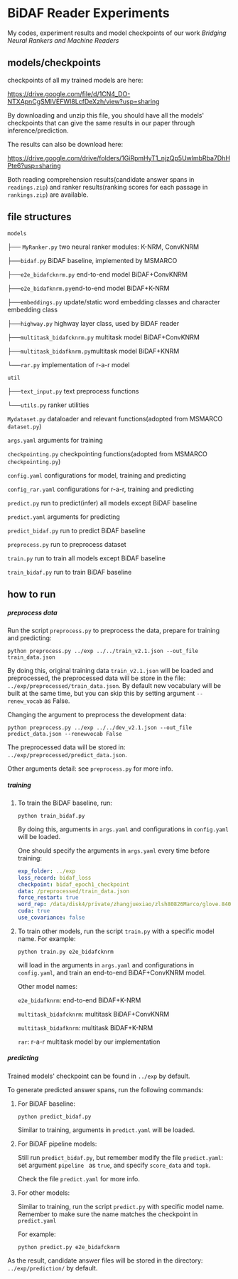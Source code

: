 # BiDAF Reader Experiments
My codes, experiment results and model checkpoints of our work *Bridging Neural Rankers and Machine Readers*

## models/checkpoints
checkpoints of all my trained models are here:

https://drive.google.com/file/d/1CN4_DO-NTXApnCgSMIVEFWI8LcfDeXzh/view?usp=sharing

By downloading and unzip this file, you should have all the models' checkpoints that can give the same results in our paper through inference/prediction.

The results can also be download here:

https://drive.google.com/drive/folders/1GiRpmHyT1_njzQp5UwlmbRba7DhHPte6?usp=sharing

Both reading comprehension results(candidate answer spans in `readings.zip`) and ranker results(ranking scores for each passage in `rankings.zip`) are available. 

## file structures

`models` 

├── `MyRanker.py` two neural ranker modules:  K-NRM, ConvKNRM

├──`bidaf.py` BiDAF baseline, implemented by MSMARCO

├──`e2e_bidafcknrm.py` end-to-end model BiDAF+ConvKNRM

├──`e2e_bidafknrm.py`end-to-end model BiDAF+K-NRM

├──`embeddings.py` update/static word embedding classes and character embedding class

├──`highway.py` highway layer class, used by BiDAF reader

├──`multitask_bidafcknrm.py` multitask model BiDAF+ConvKNRM

├──`multitask_bidafknrm.py`multitask model BiDAF+KNRM

└──`rar.py` implementation of r-a-r model

`util`

├──`text_input.py` text preprocess functions

└──`utils.py`  ranker utilities

`Mydataset.py` dataloader and relevant functions(adopted from MSMARCO `dataset.py`)

`args.yaml` arguments for training

`checkpointing.py` checkpointing functions(adopted from MSMARCO `checkpointing.py`)

`config.yaml` configurations for model, training and predicting

`config_rar.yaml` configurations for r-a-r, training and predicting

`predict.py` run to predict(infer) all models except BiDAF baseline

`predict.yaml` arguments for predicting

`predict_bidaf.py` run to predict BiDAF baseline

`preprocess.py` run to preprocess dataset

`train.py` run to train all models except BiDAF baseline

`train_bidaf.py` run to train BiDAF baseline

## how to run

##### preprocess data

Run the script `preprocess.py` to preprocess the data, prepare for training and predicting:

```
python preprocess.py ../exp ../../train_v2.1.json --out_file train_data.json
```

By doing this, original training data `train_v2.1.json` will be loaded and preprocessed,  the preprocessed data will be store in the file: `../exp/preprocessed/train_data.json`. By default new vocabulary will be built at the same time, but you can skip this by setting argument `--renew_vocab` as False.

Changing the  argument to preprocess the development data:

```
python preprocess.py ../exp ../../dev_v2.1.json --out_file predict_data.json --renewvocab False
```

The preprocessed data will be stored in: `../exp/preprocessed/predict_data.json`.

Other arguments detail: see `preprocess.py` for more info.

##### training

1. To train the BiDAF baseline, run:

   ```
   python train_bidaf.py
   ```

   By doing this, arguments in `args.yaml` and configurations in `config.yaml` will be loaded.

   One should specify the arguments in `args.yaml` every time before training:

   ```yaml
   exp_folder: ../exp
   loss_record: bidaf_loss
   checkpoint: bidaf_epoch1_checkpoint
   data: /preprocessed/train_data.json
   force_restart: true
   word_rep: /data/disk4/private/zhangjuexiao/zlsh80826Marco/glove.840B.300d.txt
   cuda: true
   use_covariance: false
   ```

   

2. To train other models, run the script `train.py` with a  specific model name. For example:

   ```
   python train.py e2e_bidafcknrm
   ```

   will load in the arguments in `args.yaml` and configurations in `config.yaml`, and train an end-to-end BiDAF+ConvKNRM model.

   Other model names:

   `e2e_bidafknrm`: end-to-end BiDAF+K-NRM

   `multitask_bidafcknrm`: multitask BiDAF+ConvKNRM

   `multitask_bidafknrm`: multitask BiDAF+K-NRM

   `rar`: r-a-r multitask model by our implementation

   

##### predicting

Trained models' checkpoint can be found in `../exp` by default. 

To generate predicted answer spans, run the following commands:

1. For BiDAF baseline:

   ```
   python predict_bidaf.py
   ```

   Similar to training, arguments in `predict.yaml` will be loaded.

2. For BiDAF pipeline models:

   Still run `predict_bidaf.py`, but remember modify the file `predict.yaml`: set argument `pipeline ` as `true`, and specify `score_data` and `topk`.

   Check the file `predict.yaml` for more info.

3. For other models:

   Similar to training, run the script `predict.py` with specific model name. Remember to make sure the name matches the checkpoint in `predict.yaml`

   For example:

   ```
   python predict.py e2e_bidafcknrm
   ```

As the result, candidate answer files will be stored in the directory: `../exp/prediction/` by default.



